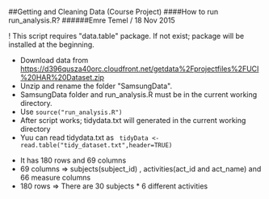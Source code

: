
##Getting and Cleaning Data (Course Project)
####How to run run_analysis.R?
######Emre Temel / 18 Nov 2015

! This script requires "data.table" package. If not exist; package will be installed at the beginning. 

* Download data from https://d396qusza40orc.cloudfront.net/getdata%2Fprojectfiles%2FUCI%20HAR%20Dataset.zip  
* Unzip and rename the folder  "SamsungData".
* SamsungData folder and run_analysis.R must be in the current working directory.
* Use ``` source("run_analysis.R") ```
* After script works; tidydata.txt will generated in the current working directory
* Yuu can read  tidydata.txt as  ```  tidyData <- read.table("tidy_dataset.txt",header=TRUE)  ```
 - It has 180 rows and 69 columns
 - 69 columns => subjects(subject_id) , activities(act_id and act_name) and 66 measure columns
 - 180 rows   => There are 30 subjects * 6 different activities

